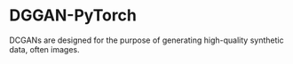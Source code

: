 # DGGAN-PyTorch
DCGANs are designed for the purpose of generating high-quality synthetic data, often images. 
